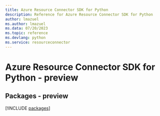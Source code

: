 ```yaml
---
title: Azure Resource Connector SDK for Python
description: Reference for Azure Resource Connector SDK for Python
author: lmazuel
ms.author: lmazuel
ms.data: 07/20/2023
ms.topic: reference
ms.devlang: python
ms.service: resourceconnector
---
```

# Azure Resource Connector SDK for Python - preview
## Packages - preview
[!INCLUDE [packages](resource-connector-index.md)]
